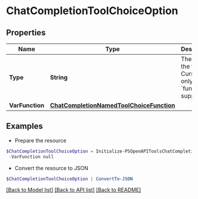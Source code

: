 # ChatCompletionToolChoiceOption
## Properties

Name | Type | Description | Notes
------------ | ------------- | ------------- | -------------
**Type** | **String** | The type of the tool. Currently, only &#x60;function&#x60; is supported. | 
**VarFunction** | [**ChatCompletionNamedToolChoiceFunction**](ChatCompletionNamedToolChoiceFunction.md) |  | 

## Examples

- Prepare the resource
```powershell
$ChatCompletionToolChoiceOption = Initialize-PSOpenAPIToolsChatCompletionToolChoiceOption  -Type null `
 -VarFunction null
```

- Convert the resource to JSON
```powershell
$ChatCompletionToolChoiceOption | ConvertTo-JSON
```

[[Back to Model list]](../README.md#documentation-for-models) [[Back to API list]](../README.md#documentation-for-api-endpoints) [[Back to README]](../README.md)

